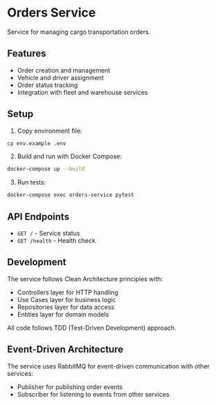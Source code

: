 # Orders Service

Service for managing cargo transportation orders.

## Features

- Order creation and management
- Vehicle and driver assignment
- Order status tracking
- Integration with fleet and warehouse services

## Setup

1. Copy environment file:
```bash
cp env.example .env
```

2. Build and run with Docker Compose:
```bash
docker-compose up --build
```

3. Run tests:
```bash
docker-compose exec orders-service pytest
```

## API Endpoints

- `GET /` - Service status
- `GET /health` - Health check

## Development

The service follows Clean Architecture principles with:
- Controllers layer for HTTP handling
- Use Cases layer for business logic
- Repositories layer for data access
- Entities layer for domain models

All code follows TDD (Test-Driven Development) approach.

## Event-Driven Architecture

The service uses RabbitMQ for event-driven communication with other services:
- Publisher for publishing order events
- Subscriber for listening to events from other services 